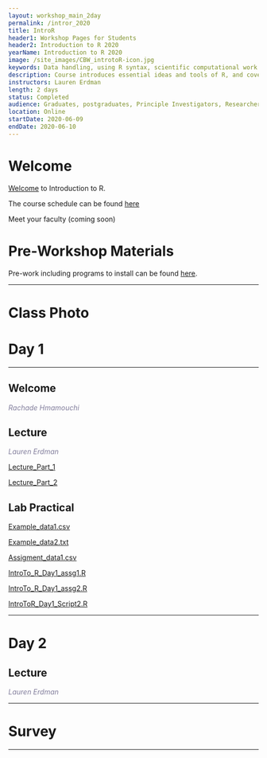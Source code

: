 ```yaml
---
layout: workshop_main_2day
permalink: /intror_2020
title: IntroR
header1: Workshop Pages for Students
header2: Introduction to R 2020
yearName: Introduction to R 2020
image: /site_images/CBW_introtoR-icon.jpg
keywords: Data handling, using R syntax, scientific computational work
description: Course introduces essential ideas and tools of R, and covers statistical tests in R.
instructors: Lauren Erdman
length: 2 days
status: Completed
audience: Graduates, postgraduates, Principle Investigators, Researchers
location: Online
startDate: 2020-06-09
endDate: 2020-06-10
---
```


# Welcome <a id="welcome"></a>

[Welcome](https://drive.google.com/file/d/17rDOG_6TK0W4HW5YKuV-YeZ2HoY-O6vr/view?usp=sharing) to Introduction to R.  

The course schedule can be found [here](https://bioinformaticsdotca.github.io/intror_2020_schedule)

Meet your faculty (coming soon) 

# Pre-Workshop Materials <a id="preworkshop"></a>

Pre-work including programs to install can be found [here](https://bioinformaticsdotca.github.io/intror_2020_prework).  

***

# Class Photo



# Day 1 <a id="day1"></a>

***

## Welcome

*<font color="#827e9c">Rachade Hmamouchi</font>*

## Lecture

*<font color="#827e9c">Lauren Erdman</font>* 
 
 [Lecture_Part_1](https://drive.google.com/open?id=1t4cChSKqPZ8Euypblk7D_MYtPwOw_QxT)
 
 [Lecture_Part_2](https://drive.google.com/open?id=1bfGKd6xq_Z1nNPivw0uW029We-eXLsm5)
 
## Lab Practical

[Example_data1.csv](https://drive.google.com/open?id=1PVak98SP0QhNNKDMXH6pHoMXH8MG3z6M)

[Example_data2.txt](https://drive.google.com/open?id=1m3UGxHz6sPRrOEx-vrNNU3Q3gJOEDMbM)

[Assigment_data1.csv](https://drive.google.com/open?id=1xYCSGfW4Zi36JRTiQ9UniXy9kNnMtY91)

[IntroTo_R_Day1_assg1.R](https://drive.google.com/open?id=1-wxTNic84qAd0sMUxK8Ot3VqoCqZcQmr)

[IntroTo_R_Day1_assg2.R](https://drive.google.com/open?id=1uUj0l-nbWtFJPhqWZJX9m9KU9ZfImcmN)

[IntroToR_Day1_Script2.R](https://drive.google.com/open?id=1VzsxeBvaEr31LrL0puBYZnm0OmmFsWKW)


***

# Day 2 <a id="day2"></a>

## Lecture

*<font color="#827e9c">Lauren Erdman</font>* 

 

***
# Survey



***
